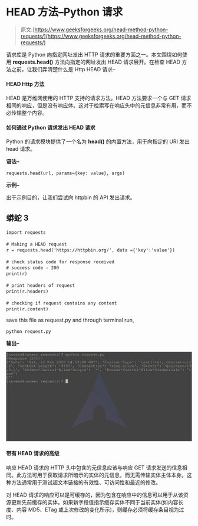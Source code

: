 # HEAD 方法–Python 请求

> 原文:[https://www.geeksforgeeks.org/head-method-python-requests/](https://www.geeksforgeeks.org/head-method-python-requests/)

请求库是 Python 向指定网址发出 HTTP 请求的重要方面之一。本文围绕如何使用 **requests.head()** 方法向指定的网址发出 HEAD 请求展开。在检查 HEAD 方法之前，让我们弄清楚什么是 Http HEAD 请求–

#### HEAD Http 方法

HEAD 是万维网使用的 HTTP 支持的请求方法。HEAD 方法要求一个与 GET 请求相同的响应，但是没有响应体。这对于检索写在响应头中的元信息非常有用，而不必传输整个内容。

#### 如何通过 Python 请求发出 HEAD 请求

Python 的请求模块提供了一个名为 **head()** 的内置方法，用于向指定的 URI 发出 head 请求。

**语法–**

```
requests.head(url, params={key: value}, args)

```

**示例–**

出于示例目的，让我们尝试向 httpbin 的 API 发出请求。

## 蟒蛇 3

```
import requests

# Making a HEAD request
r = requests.head('https://httpbin.org/', data ={'key':'value'})

# check status code for response received
# success code - 200
print(r)

# print headers of request
print(r.headers)

# checking if request contains any content
print(r.content)
```

save this file as request.py and through terminal run,

```
python request.py
```

**输出–**

![head-method-python-requestts](img/998ba6ae9d5957cf7647537e8c524c6f.png)

#### 带有 HEAD 请求的高级

响应 HEAD 请求的 HTTP 头中包含的元信息应该与响应 GET 请求发送的信息相同。此方法可用于获取请求所暗示的实体的元信息，而无需传输实体主体本身。这种方法通常用于测试超文本链接的有效性、可访问性和最近的修改。

对 HEAD 请求的响应可以是可缓存的，因为包含在响应中的信息可以用于从该资源更新先前缓存的实体。如果新字段值指示缓存实体不同于当前实体(如内容长度、内容 MD5、ETag 或上次修改的变化所示)，则缓存必须将缓存条目视为过时。